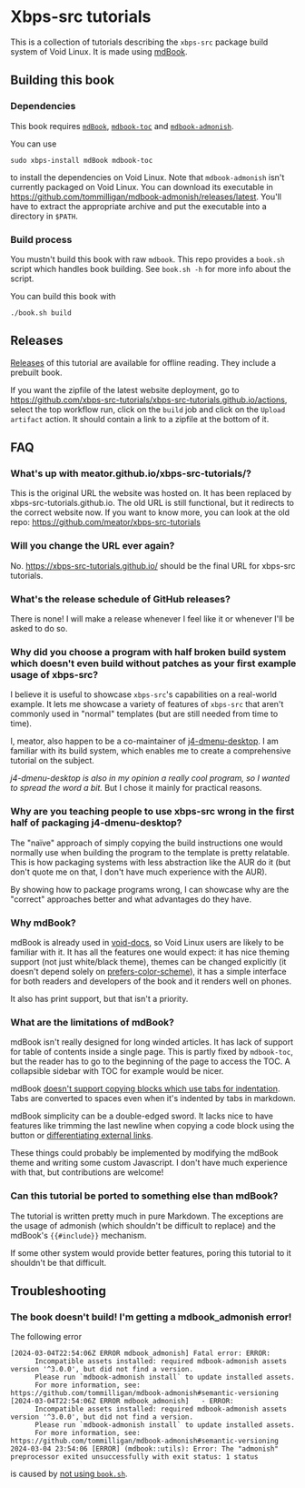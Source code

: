 # Xbps-src tutorials
This is a collection of tutorials describing the `xbps-src` package build system
of Void Linux. It is made using [mdBook](https://rust-lang.github.io/mdBook/).

## Building this book
### Dependencies
This book requires [`mdBook`](https://github.com/rust-lang/mdBook),
[`mdbook-toc`](https://github.com/badboy/mdbook-toc) and
[`mdbook-admonish`](https://github.com/tommilligan/mdbook-admonish).

You can use

```
sudo xbps-install mdBook mdbook-toc
```

to install the dependencies on Void Linux. Note that `mdbook-admonish` isn't
currently packaged on Void Linux. You can download its executable in
<https://github.com/tommilligan/mdbook-admonish/releases/latest>. You'll have to
extract the appropriate archive and put the executable into a directory in
`$PATH`.

### Build process
You mustn't build this book with raw `mdbook`. This repo provides a `book.sh`
script which handles book building. See `book.sh -h` for more info about the
script.

You can build this book with

```
./book.sh build
```

## Releases
[Releases](https://github.com/xbps-src-tutorials/xbps-src-tutorials.github.io/releases/latest)
of this tutorial are available for offline reading. They include a prebuilt
book.

If you want the zipfile of the latest website deployment, go to
<https://github.com/xbps-src-tutorials/xbps-src-tutorials.github.io/actions>,
select the top workflow run, click on the `build` job and click on the `Upload
artifact` action. It should contain a link to a zipfile at the bottom of it.

## FAQ
### What's up with meator.github.io/xbps-src-tutorials/?
This is the original URL the website was hosted on. It has been replaced by
xbps-src-tutorials.github.io. The old URL is still functional, but it redirects
to the correct website now. If you want to know more, you can look at the old
repo: https://github.com/meator/xbps-src-tutorials

### Will you change the URL ever again?
No. <https://xbps-src-tutorials.github.io/> should be the final URL for xbps-src
tutorials.

### What's the release schedule of GitHub releases?
There is none! I will make a release whenever I feel like it or whenever I'll be
asked to do so.

### Why did you choose a program with half broken build system which doesn't even build without patches as your first example usage of xbps-src?
I believe it is useful to showcase `xbps-src`'s capabilities on a real-world
example. It lets me showcase a variety of features of `xbps-src` that aren't
commonly used in "normal" templates (but are still needed from time to time).

I, meator, also happen to be a co-maintainer of
[j4-dmenu-desktop](https://github.com/enkore/j4-dmenu-desktop). I am familiar
with its build system, which enables me to create a comprehensive tutorial on
the subject.

_j4-dmenu-desktop is also in my opinion a really cool program, so I wanted to
spread the word a bit._ But I chose it mainly for practical reasons.

### Why are you teaching people to use xbps-src wrong in the first half of packaging j4-dmenu-desktop?
The "naïve" approach of simply copying the build instructions one would normally
use when building the program to the template is pretty relatable. This is how
packaging systems with less abstraction like the AUR do it (but don't quote me
on that, I don't have much experience with the AUR).

By showing how to package programs wrong, I can showcase why are the "correct"
approaches better and what advantages do they have.

### Why mdBook?
mdBook is already used in [void-docs](https://github.com/void-linux/void-docs),
so Void Linux users are likely to be familiar with it. It has all the features
one would expect: it has nice theming support (not just white/black theme),
themes can be changed explicitly (it doesn't depend solely on
[prefers-color-scheme](https://developer.mozilla.org/en-US/docs/Web/CSS/@media/prefers-color-scheme)),
it has a simple interface for both readers and developers of the book and it
renders well on phones.

It also has print support, but that isn't a priority.

### What are the limitations of mdBook?
mdBook isn't really designed for long winded articles. It has lack of support
for table of contents inside a single page. This is partly fixed by
`mdbook-toc`, but the reader has to go to the beginning of the page to access
the TOC. A collapsible sidebar with TOC for example would be nicer.

mdBook [doesn't support copying blocks which use tabs for
indentation](https://github.com/rust-lang/mdBook/issues/1686). Tabs are
converted to spaces even when it's indented by tabs in markdown.

mdBook simplicity can be a double-edged sword. It lacks nice to have features
like trimming the last newline when copying a code block using the button or
[differentiating external
links](https://github.com/rust-lang/mdBook/issues/2326).

These things could probably be implemented by modifying the mdBook theme and
writing some custom Javascript. I don't have much experience with that, but
contributions are welcome!

### Can this tutorial be ported to something else than mdBook?
The tutorial is written pretty much in pure Markdown. The exceptions are the
usage of admonish (which shouldn't be difficult to replace) and the mdBook's
`{{#include}}` mechanism.

If some other system would provide better features, poring this tutorial to it
shouldn't be that difficult.

## Troubleshooting
### The book doesn't build! I'm getting a mdbook_admonish error!
The following error

```
[2024-03-04T22:54:06Z ERROR mdbook_admonish] Fatal error: ERROR:
      Incompatible assets installed: required mdbook-admonish assets version '^3.0.0', but did not find a version.
      Please run `mdbook-admonish install` to update installed assets.
      For more information, see: https://github.com/tommilligan/mdbook-admonish#semantic-versioning
[2024-03-04T22:54:06Z ERROR mdbook_admonish]   - ERROR:
      Incompatible assets installed: required mdbook-admonish assets version '^3.0.0', but did not find a version.
      Please run `mdbook-admonish install` to update installed assets.
      For more information, see: https://github.com/tommilligan/mdbook-admonish#semantic-versioning
2024-03-04 23:54:06 [ERROR] (mdbook::utils): Error: The "admonish" preprocessor exited unsuccessfully with exit status: 1 status
```

is caused by [not using `book.sh`](#build-process).
